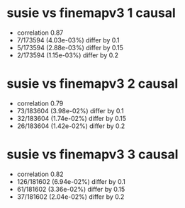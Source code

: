 # susie vs finemapv3  1 causal

- correlation 0.87
- 7/173594 (4.03e-03%) differ by 0.1
- 5/173594 (2.88e-03%) differ by 0.15
- 2/173594 (1.15e-03%) differ by 0.2


# susie vs finemapv3  2 causal

- correlation 0.79
- 73/183604 (3.98e-02%) differ by 0.1
- 32/183604 (1.74e-02%) differ by 0.15
- 26/183604 (1.42e-02%) differ by 0.2


# susie vs finemapv3  3 causal

- correlation 0.82
- 126/181602 (6.94e-02%) differ by 0.1
- 61/181602 (3.36e-02%) differ by 0.15
- 37/181602 (2.04e-02%) differ by 0.2


